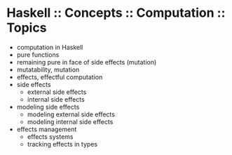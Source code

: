 # Haskell :: Concepts :: Computation :: Topics



- computation in Haskell
- pure functions
- remaining pure in face of side effects (mutation)
- mutatability, mutation
- effects, effectful computation
- side effects
  - external side effects
  - internal side effects
- modeling side effects
  - modeling external side effects
  - modeling internal side effects
- effects management
  - effects systems
  - tracking effects in types
